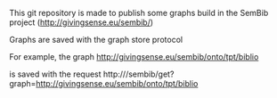 This git repository is made to publish some graphs build in the SemBib project
(http://givingsense.eu/sembib/)

Graphs are saved with the graph store protocol

For example, the graph
http://givingsense.eu/sembib/onto/tpt/biblio

is saved with the request
http://<private access point>/sembib/get?graph=http://givingsense.eu/sembib/onto/tpt/biblio